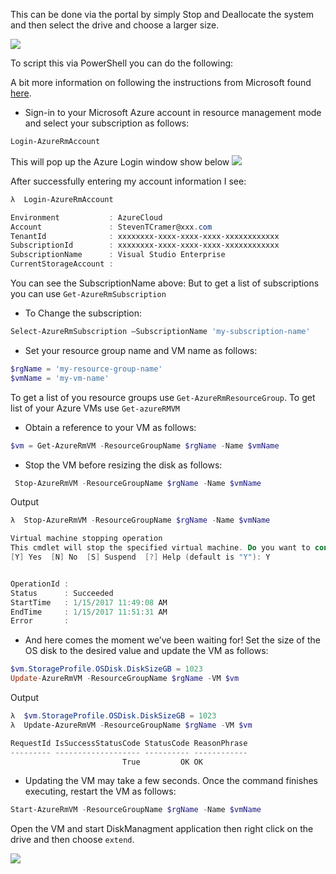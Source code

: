 ﻿---
DocumentName: azure-resize-os-drive
Title: Expand the OS Drive on your Azure Resource Manager VM
Published: 01/15/2017
Tags: 
  - CSharp 
Author: Steven T. Cramer
Description: This can be done via the portal by simply Stop and Deallocate the system and then select the drive and choose a larger size.
Excerpt: This can be done via the portal by simply Stop and Deallocate the system and then select the drive and choose a larger size.
---

This can be done via the portal by simply Stop and Deallocate the system and then select the drive and choose a larger size.

![](2017-01-20_1658.png)

To script this via PowerShell you can do the following:

A bit more information on following the instructions from Microsoft found
[here](https://docs.microsoft.com/en-us/azure/virtual-machines/virtual-machines-windows-expand-os-disk).

* Sign-in to your Microsoft Azure account in resource management mode and select your subscription as follows:

```Powershell
Login-AzureRmAccount
```

This will pop up the Azure Login window show below
![](2017-01-15_1119.png)

After successfully entering my account information I see:

```Powershell
λ  Login-AzureRmAccount

Environment           : AzureCloud
Account               : StevenTCramer@xxx.com
TenantId              : xxxxxxxx-xxxx-xxxx-xxxx-xxxxxxxxxxxx
SubscriptionId        : xxxxxxxx-xxxx-xxxx-xxxx-xxxxxxxxxxxx
SubscriptionName      : Visual Studio Enterprise
CurrentStorageAccount :
```

You can see the SubscriptionName above:  But to get a list of subscriptions you can use `Get-AzureRmSubscription`

* To Change the subscription:

```Powershell
Select-AzureRmSubscription –SubscriptionName 'my-subscription-name'
```

* Set your resource group name and VM name as follows:

```Powershell
$rgName = 'my-resource-group-name'
$vmName = 'my-vm-name'
```

To get a list of you resource groups use `Get-AzureRmResourceGroup`.  To get list of your Azure VMs use `Get-azureRMVM`

* Obtain a reference to your VM as follows:

```Powershell
$vm = Get-AzureRmVM -ResourceGroupName $rgName -Name $vmName
```

* Stop the VM before resizing the disk as follows:

```Powershell
 Stop-AzureRmVM -ResourceGroupName $rgName -Name $vmName
```

Output

```PowerShell
λ  Stop-AzureRmVM -ResourceGroupName $rgName -Name $vmName

Virtual machine stopping operation
This cmdlet will stop the specified virtual machine. Do you want to continue?
[Y] Yes  [N] No  [S] Suspend  [?] Help (default is "Y"): Y


OperationId :
Status      : Succeeded
StartTime   : 1/15/2017 11:49:08 AM
EndTime     : 1/15/2017 11:51:31 AM
Error       :
```

* And here comes the moment we’ve been waiting for! Set the size of the OS disk to the desired value and update the VM as follows:

```PowerShell
$vm.StorageProfile.OSDisk.DiskSizeGB = 1023
Update-AzureRmVM -ResourceGroupName $rgName -VM $vm
```

Output

```PowerShell
λ  $vm.StorageProfile.OSDisk.DiskSizeGB = 1023
λ  Update-AzureRmVM -ResourceGroupName $rgName -VM $vm

RequestId IsSuccessStatusCode StatusCode ReasonPhrase
--------- ------------------- ---------- ------------
                         True         OK OK
```

* Updating the VM may take a few seconds. Once the command finishes executing, restart the VM as follows:

```PowerShell
Start-AzureRmVM -ResourceGroupName $rgName -Name $vmName
```

Open the VM and start DiskManagment application then right click on the drive and then choose `extend`.

![](2017-01-15_1359.png)
